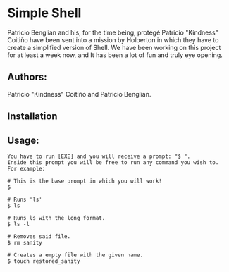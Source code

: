 # Simple Shell

Patricio Benglian and his, for the time being, protégé Patricio "Kindness" Coitiño have been sent into a mission by Holberton in which they have to create a simplified version of Shell. We have been working on this project for at least a week now, and It has been a lot of fun and truly eye opening.

## Authors:
 Patricio "Kindness" Coitiño and Patricio Benglian.
 
## Installation

## Usage:

```
You have to run [EXE] and you will receive a prompt: "$ ". 
Inside this prompt you will be free to run any command you wish to. 
For example: 

# This is the base prompt in which you will work!
$

# Runs 'ls'
$ ls

# Runs ls with the long format.
$ ls -l

# Removes said file.
$ rm sanity

# Creates a empty file with the given name.
$ touch restored_sanity
```
